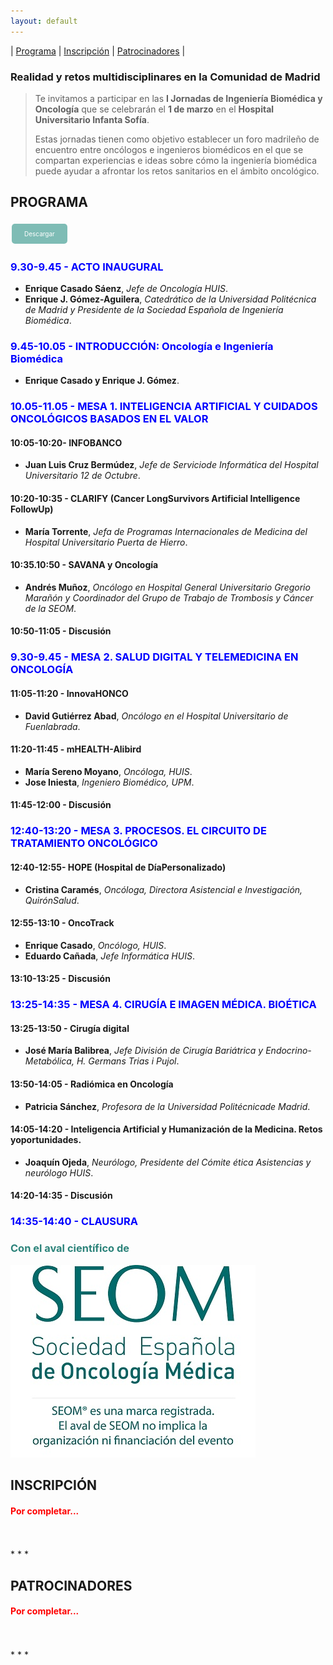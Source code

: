 ```yaml
---
layout: default
---
```

| [Programa](#programa) | [Inscripción](#inscripción) | [Patrocinadores](#patrocinadores) |

### Realidad y retos multidisciplinares en la Comunidad de Madrid

> Te invitamos a participar en las **I Jornadas de Ingeniería Biomédica y Oncología** que se celebrarán el **1 de marzo** en el **Hospital Universitario Infanta Sofía**.
> 
> Estas jornadas tienen como objetivo establecer un foro madrileño de encuentro entre oncólogos e ingenieros biomédicos en el que se compartan experiencias e ideas sobre cómo la ingeniería biomédica puede ayudar a afrontar los retos sanitarios en el ámbito oncológico.

## PROGRAMA

<a href="https://drive.upm.es/s/EA3dqD8ZihFfFIH" style="background-color: #7EBCB5; color: white; padding: 10px 20px; text-align: center; text-decoration: none; display: inline-block; font-size: 10px; margin: 4px 2px; cursor: pointer; border-radius: 5px;">Descargar</a>

### <span style="color: blue; font-weight:bold;">9.30-9.45 - ACTO INAUGURAL</span> 
- **Enrique Casado Sáenz**, *Jefe de Oncología HUIS*.
- **Enrique J. Gómez-Aguilera**, *Catedrático de la Universidad Politécnica de Madrid y Presidente de la Sociedad Española de Ingeniería Biomédica*.

### <span style="color: blue; font-weight:bold;">9.45-10.05 - INTRODUCCIÓN: Oncología e Ingeniería Biomédica</span> 
- **Enrique Casado y Enrique J. Gómez**.

### <span style="color: blue; font-weight:bold;">10.05-11.05 - MESA 1. INTELIGENCIA ARTIFICIAL Y CUIDADOS ONCOLÓGICOS BASADOS EN EL VALOR</span> 

#### 10:05-10:20- INFOBANCO
- **Juan Luis Cruz Bermúdez**, *Jefe de Serviciode Informática del Hospital Universitario 12 de Octubre*.

#### 10:20-10:35 - CLARIFY (Cancer LongSurvivors Artificial Intelligence FollowUp)
- **María Torrente**, *Jefa de Programas Internacionales de Medicina del Hospital Universitario Puerta de Hierro*.

#### 10:35.10:50 - SAVANA y Oncología
- **Andrés Muñoz**, *Oncólogo en Hospital General Universitario Gregorio Marañón y Coordinador del Grupo de Trabajo de Trombosis y Cáncer de la SEOM*.

#### 10:50-11:05 - Discusión

### <span style="color: blue; font-weight:bold;">9.30-9.45 - MESA 2. SALUD DIGITAL Y TELEMEDICINA EN ONCOLOGÍA</span>  

#### 11:05-11:20 - InnovaHONCO
- **David Gutiérrez Abad**, *Oncólogo en el Hospital Universitario de Fuenlabrada*.

#### 11:20-11:45 - mHEALTH-Alibird
- **María Sereno Moyano**, *Oncóloga, HUIS*.
- **Jose Iniesta**, *Ingeniero Biomédico, UPM*.

#### 11:45-12:00 - Discusión

### <span style="color: blue; font-weight:bold;">12:40-13:20 - MESA 3. PROCESOS. EL CIRCUITO DE TRATAMIENTO ONCOLÓGICO</span>   

#### 12:40-12:55- HOPE (Hospital de DíaPersonalizado)
- **Cristina Caramés**, *Oncóloga, Directora Asistencial e Investigación, QuirónSalud*.

#### 12:55-13:10 - OncoTrack
- **Enrique Casado**, *Oncólogo, HUIS*.
- **Eduardo Cañada**, *Jefe Informática HUIS*.

#### 13:10-13:25 - Discusión

### <span style="color: blue; font-weight:bold;">13:25-14:35 - MESA 4. CIRUGÍA E IMAGEN MÉDICA. BIOÉTICA</span>   

#### 13:25-13:50 - Cirugía digital
- **José María Balibrea**, *Jefe División de Cirugía Bariátrica y Endocrino-Metabólica, H. Germans Trias i Pujol*.

#### 13:50-14:05 - Radiómica en Oncología
- **Patricia Sánchez**, *Profesora de la Universidad Politécnicade Madrid*.

#### 14:05-14:20 - Inteligencia Artificial y Humanización de la Medicina. Retos yoportunidades.
- **Joaquín Ojeda**, *Neurólogo, Presidente del Cómite ética Asistencias y neurólogo HUIS*.

#### 14:20-14:35 - Discusión

### <span style="color: blue; font-weight:bold;">14:35-14:40 - CLAUSURA</span>    

### <span style="color: #2C837A; font-weight:bold;">Con el aval científico de</span>
![SEOM](LogoSEOM_reduce.jpg)


## INSCRIPCIÓN
#### <span style="color: red; font-weight:bold;">Por completar...</span>  
<br>
<br>
* * *


## PATROCINADORES 
#### <span style="color: red; font-weight:bold;">Por completar...</span>  
<br>
<br>
* * *


